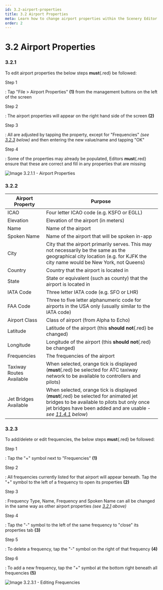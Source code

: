 ```yaml
---
id: 3.2-airport-properties
title: 3.2 Airport Properties
meta: Learn how to change airport properties within the Scenery Editor of Infinite Flight.
order: 2
---
```




# 3.2 Airport Properties



### 3.2.1

To edit airport properties the below steps **must**{.red} be followed: 



Step 1

: Tap "File > Airport Properties" **(1)** from the management buttons on the left of the screen



Step 2

: The airport properties will appear on the right hand side of the screen **(2)**



Step 3

: All are adjusted by tapping the property, except for "Frequencies" *(see [3.2.3](/guide/scenery-editor-manual/3.-getting-started/3.2-airport-properties#3.2.3) below)* and then entering the new value/name and tapping "OK"



Step 4

: Some of the properties may already be populated, Editors **must**{.red} ensure that these are correct and fill in any properties that are missing



![Image 3.2.1.1 - Airport Properties](_images/manual/frames/3.3.1.1.png)



### 3.2.2

| Airport Property         | Purpose                                                      |
| ------------------------ | ------------------------------------------------------------ |
| ICAO                     | Four letter ICAO code (e.g. KSFO or EGLL)                    |
| Elevation                | Elevation of the airport (in meters)                         |
| Name                     | Name of the airport                                          |
| Spoken Name              | Name of the airport that will be spoken in-app               |
| City                     | City that the airport primarily serves. This may not necessarily be the same as the geographical city location (e.g. for KJFK the city name would be New York, not Queens) |
| Country                  | Country that the airport is located in                       |
| State                    | State or equivalent (such as county) that the airport is located in |
| IATA Code                | Three letter IATA code (e.g. SFO or LHR)                     |
| FAA Code                 | Three to five letter alphanumeric code for airports in the USA only (usually similar to the IATA code) |
| Airport Class            | Class of airport (from Alpha to Echo)                        |
| Latitude                 | Latitude of the airport (this **should not**{.red} be changed) |
| Longitude                | Longitude of the airport (this **should not**{.red} be changed) |
| Frequencies              | The frequencies of the airport                               |
| Taxiway Routes Available | When selected, orange tick is displayed (**must**{.red} be selected for ATC taxiway network to be available to controllers and pilots) |
| Jet Bridges Available    | When selected, orange tick is displayed (**must**{.red} be selected for animated jet bridges to be available to pilots but only once jet bridges have been added and are usable - *see [11.4.1](/guide/scenery-editor-manual/11.-airport-gates/10.4-jet-bridge-animations#11.4.1) below*) |



### 3.2.3

To add/delete or edit frequencies, the below steps **must**{.red} be followed: 



Step 1

: Tap the "+" symbol next to "Frequencies" **(1)**



Step 2

: All frequencies currently listed for that airport will appear beneath. Tap the "+" symbol to the left of a frequency to open its properties **(2)**



Step 3

: Frequency Type, Name, Frequency and Spoken Name can all be changed in the same way as other airport properties *(see [3.2.1](/guide/scenery-editor-manual/3.-getting-started/3.2-airport-properties#3.2.1) above)*



Step 4

: Tap the "-" symbol to the left of the same frequency to "close" its properties tab **(3)**



Step 5

: To delete a frequency, tap the "-" symbol on the right of that frequency **(4)**



Step 6

: To add a new frequency, tap the "+" symbol at the bottom right beneath all frequencies **(5)**



![Image 3.2.3.1 - Editing Frequencies](_images/manual/frames/3.3.3.1.png)

